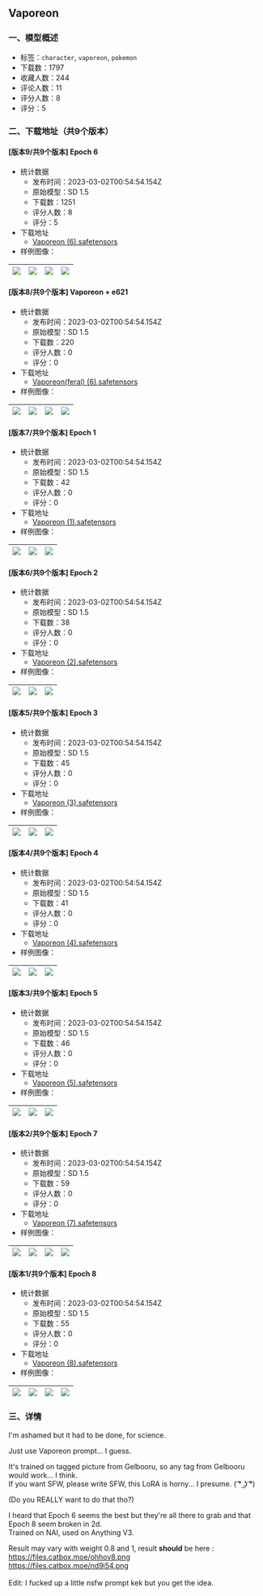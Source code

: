 ## Vaporeon
### 一、模型概述

- 标签：`character`, `vaporeon`, `pokemon`
- 下载数：1797
- 收藏人数：244
- 评论人数：11
- 评分人数：8
- 评分：5

### 二、下载地址（共9个版本）

#### [版本9/共9个版本] Epoch 6

- 统计数据
  - 发布时间：2023-03-02T00:54:54.154Z
  - 原始模型：SD 1.5
  - 下载数：1251
  - 评分人数：8
  - 评分：5
- 下载地址
  - [Vaporeon (6).safetensors](https://civitai.com/api/download/models/16809)
- 样例图像：

| <img src="https://image.civitai.com/xG1nkqKTMzGDvpLrqFT7WA/3eaed6c5-6e27-48c7-9dca-8f4acb107400/width=450/170514.jpeg" /> | <img src="https://image.civitai.com/xG1nkqKTMzGDvpLrqFT7WA/7b1445d8-0834-419e-48e7-70251fa7f300/width=450/169888.jpeg" /> | <img src="https://image.civitai.com/xG1nkqKTMzGDvpLrqFT7WA/5d87f7c1-a288-4b0c-0fe9-9b6ab532cb00/width=450/169887.jpeg" /> | <img src="https://image.civitai.com/xG1nkqKTMzGDvpLrqFT7WA/e6b5c997-1caf-4a71-0fdf-5d5591e27700/width=450/170125.jpeg" /> |
| ---- | ---- | ---- | ---- |

#### [版本8/共9个版本] Vaporeon + e621

- 统计数据
  - 发布时间：2023-03-02T00:54:54.154Z
  - 原始模型：SD 1.5
  - 下载数：220
  - 评分人数：0
  - 评分：0
- 下载地址
  - [Vaporeon(feral) (6).safetensors](https://civitai.com/api/download/models/17312)
- 样例图像：

| <img src="https://image.civitai.com/xG1nkqKTMzGDvpLrqFT7WA/53d3622f-6735-4378-be0a-f1591e038000/width=450/176318.jpeg" /> | <img src="https://image.civitai.com/xG1nkqKTMzGDvpLrqFT7WA/1200d226-6475-4ea5-e63d-f3ab93678f00/width=450/176317.jpeg" /> | <img src="https://image.civitai.com/xG1nkqKTMzGDvpLrqFT7WA/5971c0f9-2bbb-475a-bffb-7f47b197e200/width=450/176316.jpeg" /> | <img src="https://image.civitai.com/xG1nkqKTMzGDvpLrqFT7WA/b331ee16-0287-4e39-f0ae-a0d5cb10be00/width=450/176315.jpeg" /> |
| ---- | ---- | ---- | ---- |

#### [版本7/共9个版本] Epoch 1

- 统计数据
  - 发布时间：2023-03-02T00:54:54.154Z
  - 原始模型：SD 1.5
  - 下载数：42
  - 评分人数：0
  - 评分：0
- 下载地址
  - [Vaporeon (1).safetensors](https://civitai.com/api/download/models/16810)
- 样例图像：

| <img src="https://image.civitai.com/xG1nkqKTMzGDvpLrqFT7WA/84dc7d73-5b08-48e4-02ac-87a854d0cd00/width=450/169890.jpeg" /> | <img src="https://image.civitai.com/xG1nkqKTMzGDvpLrqFT7WA/5955b7c1-9804-4ba2-a8fa-a8fc8dcf0200/width=450/169889.jpeg" /> | <img src="https://image.civitai.com/xG1nkqKTMzGDvpLrqFT7WA/1a75a94b-7f51-4c0e-9224-9e639772c800/width=450/170126.jpeg" /> |
| ---- | ---- | ---- |

#### [版本6/共9个版本] Epoch 2

- 统计数据
  - 发布时间：2023-03-02T00:54:54.154Z
  - 原始模型：SD 1.5
  - 下载数：38
  - 评分人数：0
  - 评分：0
- 下载地址
  - [Vaporeon (2).safetensors](https://civitai.com/api/download/models/16811)
- 样例图像：

| <img src="https://image.civitai.com/xG1nkqKTMzGDvpLrqFT7WA/4b9e6050-523b-4a48-af02-c4f329a3a700/width=450/169892.jpeg" /> | <img src="https://image.civitai.com/xG1nkqKTMzGDvpLrqFT7WA/6435106f-55af-457f-c155-a8453f168100/width=450/169891.jpeg" /> | <img src="https://image.civitai.com/xG1nkqKTMzGDvpLrqFT7WA/4d3e0c4b-9a53-4cc9-a39b-6925141ea800/width=450/170127.jpeg" /> |
| ---- | ---- | ---- |

#### [版本5/共9个版本] Epoch 3

- 统计数据
  - 发布时间：2023-03-02T00:54:54.154Z
  - 原始模型：SD 1.5
  - 下载数：45
  - 评分人数：0
  - 评分：0
- 下载地址
  - [Vaporeon (3).safetensors](https://civitai.com/api/download/models/16812)
- 样例图像：

| <img src="https://image.civitai.com/xG1nkqKTMzGDvpLrqFT7WA/6769efca-4e5b-403b-87fa-eadfdb2ce100/width=450/169894.jpeg" /> | <img src="https://image.civitai.com/xG1nkqKTMzGDvpLrqFT7WA/03a94175-d5e4-4d98-6eef-4e168ad63c00/width=450/169893.jpeg" /> | <img src="https://image.civitai.com/xG1nkqKTMzGDvpLrqFT7WA/7d0f87b6-7d2f-4d18-77d3-0cef62e51000/width=450/170128.jpeg" /> |
| ---- | ---- | ---- |

#### [版本4/共9个版本] Epoch 4

- 统计数据
  - 发布时间：2023-03-02T00:54:54.154Z
  - 原始模型：SD 1.5
  - 下载数：41
  - 评分人数：0
  - 评分：0
- 下载地址
  - [Vaporeon (4).safetensors](https://civitai.com/api/download/models/16813)
- 样例图像：

| <img src="https://image.civitai.com/xG1nkqKTMzGDvpLrqFT7WA/6c7a82c5-52b0-45b9-f832-736a86aa1300/width=450/169896.jpeg" /> | <img src="https://image.civitai.com/xG1nkqKTMzGDvpLrqFT7WA/3c688693-2d05-4eb4-c7f7-7d5b53ec8200/width=450/169895.jpeg" /> | <img src="https://image.civitai.com/xG1nkqKTMzGDvpLrqFT7WA/8e645b84-5bd7-40e4-3320-3bc35725d100/width=450/170129.jpeg" /> |
| ---- | ---- | ---- |

#### [版本3/共9个版本] Epoch 5

- 统计数据
  - 发布时间：2023-03-02T00:54:54.154Z
  - 原始模型：SD 1.5
  - 下载数：46
  - 评分人数：0
  - 评分：0
- 下载地址
  - [Vaporeon (5).safetensors](https://civitai.com/api/download/models/16814)
- 样例图像：

| <img src="https://image.civitai.com/xG1nkqKTMzGDvpLrqFT7WA/edc0dbd8-3eb8-49eb-829f-530865ab0f00/width=450/169898.jpeg" /> | <img src="https://image.civitai.com/xG1nkqKTMzGDvpLrqFT7WA/62cdc233-b6ec-4b83-156b-f5f33530b600/width=450/169897.jpeg" /> | <img src="https://image.civitai.com/xG1nkqKTMzGDvpLrqFT7WA/1740af05-bc09-4d08-420b-2cd5fe178f00/width=450/170130.jpeg" /> |
| ---- | ---- | ---- |

#### [版本2/共9个版本] Epoch 7

- 统计数据
  - 发布时间：2023-03-02T00:54:54.154Z
  - 原始模型：SD 1.5
  - 下载数：59
  - 评分人数：0
  - 评分：0
- 下载地址
  - [Vaporeon (7).safetensors](https://civitai.com/api/download/models/16815)
- 样例图像：

| <img src="https://image.civitai.com/xG1nkqKTMzGDvpLrqFT7WA/ebcac8b7-fb55-455f-92ae-28c4b0df6500/width=450/169900.jpeg" /> | <img src="https://image.civitai.com/xG1nkqKTMzGDvpLrqFT7WA/e80bc4be-aa18-4807-d7ce-0b2a944ad400/width=450/169899.jpeg" /> | <img src="https://image.civitai.com/xG1nkqKTMzGDvpLrqFT7WA/bd0b63d7-f53c-4aa5-a52d-7123e8c81a00/width=450/170132.jpeg" /> | <img src="https://image.civitai.com/xG1nkqKTMzGDvpLrqFT7WA/cbaaace3-f261-477c-7773-0ef604b74400/width=450/170146.jpeg" /> |
| ---- | ---- | ---- | ---- |

#### [版本1/共9个版本] Epoch 8

- 统计数据
  - 发布时间：2023-03-02T00:54:54.154Z
  - 原始模型：SD 1.5
  - 下载数：55
  - 评分人数：0
  - 评分：0
- 下载地址
  - [Vaporeon (8).safetensors](https://civitai.com/api/download/models/16831)
- 样例图像：

| <img src="https://image.civitai.com/xG1nkqKTMzGDvpLrqFT7WA/88ab859d-b035-421a-571d-4de2c2fe9b00/width=450/170145.jpeg" /> | <img src="https://image.civitai.com/xG1nkqKTMzGDvpLrqFT7WA/568299e2-2350-4b63-6a56-895e665b9400/width=450/170144.jpeg" /> | <img src="https://image.civitai.com/xG1nkqKTMzGDvpLrqFT7WA/2e7c43de-45b8-4dd0-3ce2-28779d8b1600/width=450/170143.jpeg" /> | <img src="https://image.civitai.com/xG1nkqKTMzGDvpLrqFT7WA/2c25b5ea-4397-46f1-c907-0c49de6d5f00/width=450/170142.jpeg" /> |
| ---- | ---- | ---- | ---- |


### 三、详情
<p>I'm ashamed but it had to be done, for science.</p><p>Just use Vaporeon prompt... I guess.</p><p>It's trained on tagged picture from Gelbooru, so any tag from Gelbooru would work... I think.<br />If you want SFW, please write SFW, this LoRA is horny... I presume. ( ͡° ͜ʖ ͡°)</p><p>(Do you REALLY want to do that tho?)</p><p>I heard that Epoch 6 seems the best but they're all there to grab and that Epoch 8 seem broken in 2d.<br />Trained on NAI, used on Anything V3.</p><p>Result may vary with weight 0.8 and 1, result <strong>should</strong> be here : <a target="_blank" rel="ugc" href="https://files.catbox.moe/ohhov8.png">https://files.catbox.moe/ohhov8.png</a><br /><a target="_blank" rel="ugc" href="https://files.catbox.moe/nd9i54.png">https://files.catbox.moe/nd9i54.png</a><br /><br />Edit: I fucked up a little nsfw prompt kek but you get the idea.</p>